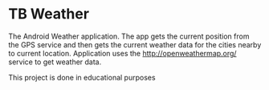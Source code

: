 TB Weather
==========

The Android Weather application. The app gets the current position from the GPS service and then gets the current weather data for the cities nearby to current location.
Application uses the http://openweathermap.org/ service to get weather data.

This project is done in educational purposes